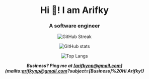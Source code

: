 <h1 align="center">Hi 👋!  I am Arifky</h1>
<h3 align ="center"> A software engineer</h3>

<div style="text-align:center">
  
![GitHub Streak](https://github-readme-streak-stats.herokuapp.com?user=arifkynp&theme=vue-dark&hide_border=true)

![GitHub stats](https://github-readme-stats.vercel.app/api?username=arifkynp&show_icons=true&theme=vue-dark&hide_border=true)

![Top Langs](https://github-readme-stats.vercel.app/api/top-langs/?username=arifkynp&theme=vue-dark&layout=compact&hide_border=true&count_private=true&show_icons=true)

  ***Business? Ping me at [arifkynp@gmail.com](mailto:arifkynp@gmail.com?subject=[Business]%20Hi Arifky!)***
</div>
